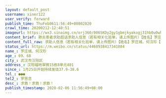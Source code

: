 ```yaml
---
layout: default_post
username: xiner122
user_verify: forward
publish_time: ThuFeb0611:56:49+08002020
crawl_time: 20200212-12:40:51
imageurl: https://wx3.sinaimg.cn/orj360/006SKDy2gy1gbmjkyakogj31hb0u0wht.jpg,https://wx1.sinaimg.cn/orj360/006SKDy2gy1gbmjkyputjj31hb0u0q5y.jpg,https://wx2.sinaimg.cn/orj360/006SKDy2gy1gbmjkz3encj31hb0u0gq6.jpg,https://wx4.sinaimg.cn/orj360/006SKDy2gy1gbmjkzhdisj30u01hbgpb.jpg,https://wx4.sinaimg.cn/orj360/006SKDy2gy1gbmjkzxr4qj30u01hbgnz.jpg,https://wx3.sinaimg.cn/orj360/006SKDy2gy1gbmjlk75pkj30u01hb0vq.jpg
content_brief: 肺炎患者求助超话求助人信息（若有相关化验单，请上传图片）【姓名】罗庄城、何汉珍【年龄】69、68【所在城市】武汉【所在小区、社区】汉阳福地翠微【患病时间】1.25【联系方式】●●●【其他紧急联系人】罗思念【病情描述】 求救！求救！求救！【所在城市】武汉市汉阳区【所在小 ...全文
content_full_raw: 求助人信息（若有相关化验单，请上传图片）【姓名】罗庄城、何汉珍【年龄】69、68【所在城市】武汉【所在小区、社区】汉阳福地翠微【患病时间】1.25【联系方式】●●●【其他紧急联系人】罗思念【病情描述】求救！求救！求救！【所在城市】武汉市汉阳区【所在小区、社区】汉阳福地翠微15栋8单元401【患病时间】1月25日开始持续发烧37.9-38.6【联系方式--座机027-84700090，手机●●●求助求助：本人亲叔叔、婶婶快70岁，发烧近十天，在汉阳医院看病三天，每天打完针后回家来回折腾，目前无力进食、无力起床到医院了，社区无能为力，打120急救要排队，要自己联系医院，打汉阳医院急诊科不接受住院，打汉阳区区长专线，推到社区安排，难道就这样在家等死吗?大家有没有办法地址：汉阳区福地翠微15栋8单元401急需床位！！！@央视新闻@中国日报@武汉晚报@人民日报@人民网@央视网@央视新闻@丁香医生@新华网@中国新闻网@热点新闻@中国新闻周刊@24小时新闻@网易新闻客户端@凤凰新闻客户端@新京报动新闻@全球头条新闻事件@央视新闻周刊
status_url: https://m.weibo.cn/status/4468938417341084
name_: 罗庄城、何汉珍
age_: 69、68
city_: 武汉市汉阳区
address_: 汉阳福地翠微15栋8单元401
since_: 1月25日开始持续发烧37.9-38.6
tel_: ●●●
tel2_: 罗思念
desc_: 求救！求救！求救！
publish_timestamp: 2020-02-06 11:56:49+08:00
---
```

